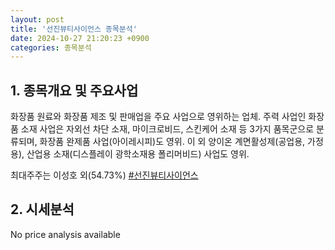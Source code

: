 ```yaml
---
layout: post
title: '선진뷰티사이언스 종목분석'
date: 2024-10-27 21:20:23 +0900
categories: 종목분석
---
```


## 1. 종목개요 및 주요사업

화장품 원료와 화장품 제조 및 판매업을 주요 사업으로 영위하는 업체. 주력 사업인 화장품 소재 사업은 자외선 차단 소재, 마이크로비드, 스킨케어 소재 등 3가지 품목군으로 분류되며, 화장품 완제품 사업(아이레시피)도 영위. 이 외 양이온 계면활성제(공업용, 가정용), 산업용 소재(디스플레이 광학소재용 폴리머비드) 사업도 영위.

최대주주는 이성호 외(54.73%)
[#선진뷰티사이언스](#)

## 2. 시세분석

No price analysis available
